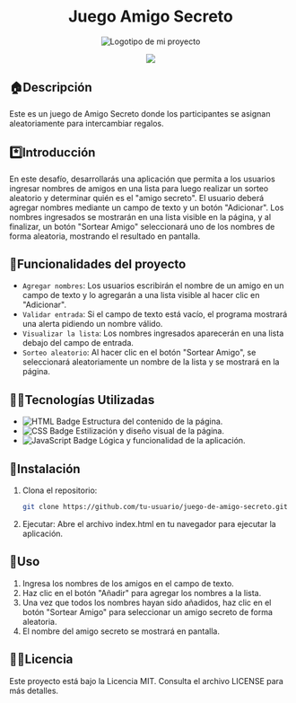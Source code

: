 <h1 align="center">Juego Amigo Secreto</h1>
<div align="center" >
  <img src="https://github.com/user-attachments/assets/1505f6e5-6252-4546-826c-bc588c57b7e5" alt="Logotipo de mi proyecto" />
</div>
 <p align="center">
   <img src="https://img.shields.io/badge/STATUS-EN%20DESAROLLO-green">
   </p>
   
## 🏠Descripción

Este es un juego de Amigo Secreto donde los participantes se asignan aleatoriamente para intercambiar regalos.

## *️⃣Introducción
En este desafío, desarrollarás una aplicación que permita a los usuarios ingresar nombres de amigos en una lista para luego realizar un sorteo aleatorio y determinar quién es el "amigo secreto". El usuario deberá agregar nombres mediante un campo de texto y un botón "Adicionar". Los nombres ingresados se mostrarán en una lista visible en la página, y al finalizar, un botón "Sortear Amigo" seleccionará uno de los nombres de forma aleatoria, mostrando el resultado en pantalla.

## :hammer:Funcionalidades del proyecto
- `Agregar nombres`: Los usuarios escribirán el nombre de un amigo en un campo de texto y lo agregarán a una lista visible al hacer clic en "Adicionar".
- `Validar entrada`: Si el campo de texto está vacío, el programa mostrará una alerta pidiendo un nombre válido.
- `Visualizar la lista`: Los nombres ingresados aparecerán en una lista debajo del campo de entrada.
- `Sorteo aleatorio`: Al hacer clic en el botón "Sortear Amigo", se seleccionará aleatoriamente un nombre de la lista y se mostrará en la página.
  
## 👨‍💻Tecnologías Utilizadas
- ![HTML Badge](https://img.shields.io/badge/HTML-E34F26?style=for-the-badge&logo=html5&logoColor=white) Estructura del contenido de la página.
- ![CSS Badge](https://img.shields.io/badge/CSS-1572B6?style=for-the-badge&logo=css3&logoColor=white) Estilización y diseño visual de la página.
- ![JavaScript Badge](https://img.shields.io/badge/JavaScript-F7DF1E?style=for-the-badge&logo=javascript&logoColor=black) Lógica y funcionalidad de la aplicación.
  
## 🧰Instalación
1. Clona el repositorio:
   ```sh
   git clone https://github.com/tu-usuario/juego-de-amigo-secreto.git
   
2. Ejecutar: Abre el archivo index.html en tu navegador para ejecutar la aplicación.

## 📍Uso
1. Ingresa los nombres de los amigos en el campo de texto.
2. Haz clic en el botón "Añadir" para agregar los nombres a la lista.
3. Una vez que todos los nombres hayan sido añadidos, haz clic en el botón "Sortear Amigo" para seleccionar un amigo secreto de forma aleatoria.
4. El nombre del amigo secreto se mostrará en pantalla.

## 👮‍♂️Licencia
Este proyecto está bajo la Licencia MIT. Consulta el archivo LICENSE para más detalles.



